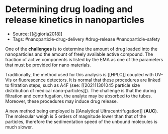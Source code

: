 # Determining drug loading and release kinetics in nanoparticles

- Source: [[@gioria2018]]
- Tags: #nanoparticle-drug-delivery #drug-release #nanoparticle-safety

One of the **challenges** is to determine the amount of drug loaded into the nanoparticles and the amount of freely available active compound. The fraction of active components is listed by the EMA as one of the parameters that must be provided for nano materials. 

Traditionally, the method used for this analysis is [[HPLC]] coupled with UV-Vis or fluorescence detectors. It is normal that these procedures are linked to filtration steps, such as A4F (see: [[202111301045 particle size distribution of medical nano-particles]]). The challenge is that the during filtration and centrifugation, the analyte may be absorbed to the tubes. Moreover, these procedures may induce drug release. 

A new method being employed is [[Analytical Ultracentrifugation]] (**AUC**). The molecular weigh is 5 orders of magnitude lower than that of the particles, therefore the sedimentation speed of the unbound molecules is much slower. 